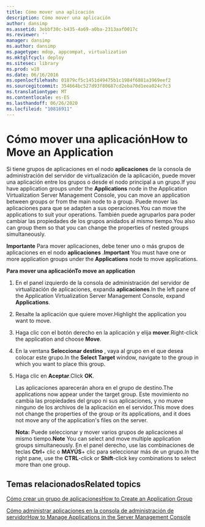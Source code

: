```yaml
---
title: Cómo mover una aplicación
description: Cómo mover una aplicación
author: dansimp
ms.assetid: 3ebbf30c-b435-4a69-a0ba-2313aaf0017c
ms.reviewer: ''
manager: dansimp
ms.author: dansimp
ms.pagetype: mdop, appcompat, virtualization
ms.mktglfcycl: deploy
ms.sitesec: library
ms.prod: w10
ms.date: 06/16/2016
ms.openlocfilehash: 01879cf5c1451d49475b1c1984f6881a3969eef2
ms.sourcegitcommit: 354664bc527d93f80687cd2eba70d1eea024c7c3
ms.translationtype: MT
ms.contentlocale: es-ES
ms.lasthandoff: 06/26/2020
ms.locfileid: "10816911"
---
```

# <span data-ttu-id="75639-103">Cómo mover una aplicación</span><span class="sxs-lookup"><span data-stu-id="75639-103">How to Move an Application</span></span>


<span data-ttu-id="75639-104">Si tiene grupos de aplicaciones en el nodo **aplicaciones** de la consola de administración del servidor de virtualización de la aplicación, puede mover una aplicación entre los grupos o desde el nodo principal a un grupo.</span><span class="sxs-lookup"><span data-stu-id="75639-104">If you have application groups under the **Applications** node in the Application Virtualization Server Management Console, you can move an application between groups or from the main node to a group.</span></span> <span data-ttu-id="75639-105">Puede mover las aplicaciones para que se adapten a sus operaciones.</span><span class="sxs-lookup"><span data-stu-id="75639-105">You can move the applications to suit your operations.</span></span> <span data-ttu-id="75639-106">También puede agruparlos para poder cambiar las propiedades de los grupos anidados al mismo tiempo.</span><span class="sxs-lookup"><span data-stu-id="75639-106">You also can group them so that you can change the properties of nested groups simultaneously.</span></span>

<span data-ttu-id="75639-107">**Importante**  Para mover aplicaciones, debe tener uno o más grupos de aplicaciones en el nodo **aplicaciones** .</span><span class="sxs-lookup"><span data-stu-id="75639-107">**Important** You must have one or more application groups under the **Applications** node to move applications.</span></span>

 

**<span data-ttu-id="75639-108">Para mover una aplicación</span><span class="sxs-lookup"><span data-stu-id="75639-108">To move an application</span></span>**

1.  <span data-ttu-id="75639-109">En el panel izquierdo de la consola de administración del servidor de virtualización de aplicaciones, expanda **aplicaciones**.</span><span class="sxs-lookup"><span data-stu-id="75639-109">In the left pane of the Application Virtualization Server Management Console, expand **Applications**.</span></span>

2.  <span data-ttu-id="75639-110">Resalte la aplicación que quiere mover.</span><span class="sxs-lookup"><span data-stu-id="75639-110">Highlight the application you want to move.</span></span>

3.  <span data-ttu-id="75639-111">Haga clic con el botón derecho en la aplicación y elija **mover**.</span><span class="sxs-lookup"><span data-stu-id="75639-111">Right-click the application and choose **Move**.</span></span>

4.  <span data-ttu-id="75639-112">En la ventana **Seleccionar destino** , vaya al grupo en el que desea colocar este grupo.</span><span class="sxs-lookup"><span data-stu-id="75639-112">In the **Select Target** window, navigate to the group in which you want to place this group.</span></span>

5.  <span data-ttu-id="75639-113">Haga clic en **Aceptar**.</span><span class="sxs-lookup"><span data-stu-id="75639-113">Click **OK**.</span></span>

    <span data-ttu-id="75639-114">Las aplicaciones aparecerán ahora en el grupo de destino.</span><span class="sxs-lookup"><span data-stu-id="75639-114">The applications now appear under the target group.</span></span> <span data-ttu-id="75639-115">Este movimiento no cambia las propiedades del grupo ni sus aplicaciones, y no mueve ninguno de los archivos de la aplicación en el servidor.</span><span class="sxs-lookup"><span data-stu-id="75639-115">This move does not change the properties of the group or its applications, and it does not move any of the application's files on the server.</span></span>

    <span data-ttu-id="75639-116">**Nota:**  Puede seleccionar y mover varios grupos de aplicaciones al mismo tiempo.</span><span class="sxs-lookup"><span data-stu-id="75639-116">**Note** You can select and move multiple application groups simultaneously.</span></span> <span data-ttu-id="75639-117">En el panel derecho, use las combinaciones de teclas **Ctrl**+ clic o **MAYÚS**+ clic para seleccionar más de un grupo.</span><span class="sxs-lookup"><span data-stu-id="75639-117">In the right pane, use the **CTRL**-click or **Shift**-click key combinations to select more than one group.</span></span>

     

## <span data-ttu-id="75639-118">Temas relacionados</span><span class="sxs-lookup"><span data-stu-id="75639-118">Related topics</span></span>


[<span data-ttu-id="75639-119">Cómo crear un grupo de aplicaciones</span><span class="sxs-lookup"><span data-stu-id="75639-119">How to Create an Application Group</span></span>](how-to-create-an-application-group.md)

[<span data-ttu-id="75639-120">Cómo administrar aplicaciones en la consola de administración de servidor</span><span class="sxs-lookup"><span data-stu-id="75639-120">How to Manage Applications in the Server Management Console</span></span>](how-to-manage-applications-in-the-server-management-console.md)

 

 






